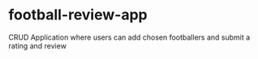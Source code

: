 # football-review-app
CRUD Application where users can add chosen footballers and submit a rating and review 
